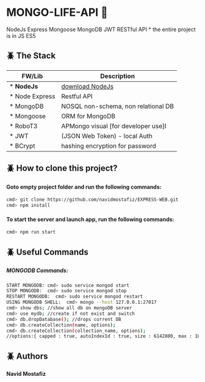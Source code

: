 # MONGO-LIFE-API 🚶
NodeJs Express Mongoose MongoDB JWT RESTful API * the entire project is in JS ES5


## :beetle: The Stack
| FW/Lib         | Description                                        |
| -------------- | -------------------------------------------------- |
| * **NodeJs**       | [download NodeJs](https://nodejs.org/en/download/) |
| * Node Express | Restful API                                        |
| * MongoDB      | NOSQL non-schema, non relational DB                |
| * Mongoose     | ORM for MongoDB                                    |
| * RoboT3       | APMongo visual [for developer use]I                |
| * JWT          | (JSON Web Token) - local Auth                      |
| * BCrypt       | hashing encryption for password                    |


## :beetle: How to clone this project?
#### Goto empty project folder and run the following commands:
```sh
cmd> git clone https://github.com/navidmostafiz/EXPRESS-WEB.git
cmd> npm install
```
#### To start the server and launch app, run the following commands:
```sh
cmd> npm run start
```


## :beetle: Useful Commands
##### MONGODB Commands:
```sh
START MONGODB: cmd> sudo service mongod start
STOP MONGODB:  cmd> sudo service mongod stop
RESTART MONGODB:  cmd> sudo service mongod restart
USING MONGODB SHELL:  cmd> mongo --host 127.0.0.1:27017
cmd> show dbs; //show all db on mongoDB server
cmd> use mydb; //create if not exist and switch
cmd> db.dropDatabase(); //drops current DB
cmd> db.createCollection(name, options);
cmd> db.createCollection(collection_name, options);
//options:{ capped : true, autoIndexId : true, size : 6142800, max : 10000 }
```

## :beetle: Authors
**Navid Mostafiz**
